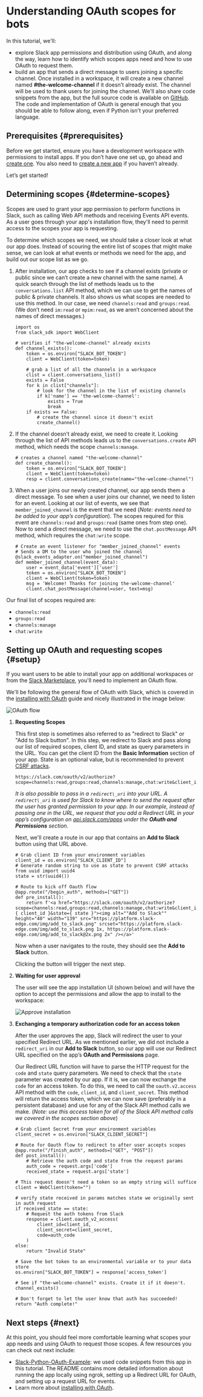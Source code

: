 # Understanding OAuth scopes for bots

In this tutorial, we'll:

* explore Slack app permissions and distribution using OAuth, and along the way, learn how to identify which scopes apps need and how to use OAuth to request them.
* build an app that sends a direct message to users joining a specific channel. Once installed in a workspace, it will create a new channel named **#the-welcome-channel** if it doesn’t already exist. The channel will be used to thank users for joining the channel. We'll also share code snippets from the app, but the full source code is available on [GitHub](https://github.com/stevengill/slack-python-oauth-example). The code and implementation of OAuth is general enough that you should be able to follow along, even if Python isn't your preferred language.

## Prerequisites {#prerequisites}

Before we get started, ensure you have a development workspace with permissions to install apps. If you don’t have one set up, go ahead and [create one](https://slack.com/create). You also need to [create a new app](https://api.slack.com/apps/new) if you haven’t already. 

Let’s get started!

## Determining scopes {#determine-scopes}

Scopes are used to grant your app permission to perform functions in Slack, such as calling Web API methods and receiving Events API events. As a user goes through your app's installation flow, they'll need to permit access to the scopes your app is requesting.

To determine which scopes we need, we should take a closer look at what our app does. Instead of scouring the entire list of scopes that might make sense, we can look at what events or methods we need for the app, and build out our scope list as we go.

1. After installation, our app checks to see if a channel exists (private or public since we can’t create a new channel with the same name). A quick search through the list of methods leads us to the `conversations.list` API method, which we can use to get the names of public & private channels. It also shows us what scopes are needed to use this method. In our case, we need `channels:read` and `groups:read`. (We don’t need `im:read` or `mpim:read`, as we aren’t concerned about the names of direct messages.)

    ```
    import os
    from slack_sdk import WebClient
    
    # verifies if "the-welcome-channel" already exists
    def channel_exists():
        token = os.environ["SLACK_BOT_TOKEN"]
        client = WebClient(token=token)

        # grab a list of all the channels in a workspace
        clist = client.conversations_list()
        exists = False
        for k in clist["channels"]:
            # look for the channel in the list of existing channels
            if k['name'] == 'the-welcome-channel':
                exists = True
                break
        if exists == False:
            # create the channel since it doesn't exist
            create_channel()
    ```

2. If the channel doesn’t already exist, we need to create it. Looking through the list of API methods leads us to the `conversations.create` API method, which needs the scope `channels:manage`.

    ```
    # creates a channel named "the-welcome-channel"
    def create_channel():
        token = os.environ["SLACK_BOT_TOKEN"]
        client = WebClient(token=token)
        resp = client.conversations_create(name="the-welcome-channel")
    ```

3. When a user joins our newly created channel, our app sends them a direct message. To see when a user joins our channel, we need to listen for an event. Looking at our list of events, we see that `member_joined_channel` is the event that we need (_Note: events need to be added to your app’s configuration_). The scopes required for this event are `channels:read` and `groups:read` (same ones from step one). Now to send a direct message, we need to use the `chat.postMessage` API method, which requires the `chat:write` scope.

    ```
    # Create an event listener for "member_joined_channel" events
    # Sends a DM to the user who joined the channel
    @slack_events_adapter.on("member_joined_channel")
    def member_joined_channel(event_data):
        user = event_data['event']['user']
        token = os.environ["SLACK_BOT_TOKEN"]
        client = WebClient(token=token)
        msg = 'Welcome! Thanks for joining the-welcome-channel'
        client.chat_postMessage(channel=user, text=msg)
    ```

Our final list of scopes required are: 
* `channels:read`
* `groups:read`
* `channels:manage`
* `chat:write`

## Setting up OAuth and requesting scopes {#setup}

If you want users to be able to install your app on additional workspaces or from the [Slack Marketplace](https://docs.slack.dev/slack-marketplace/slack-marketplace-review-guide), you'll need to implement an OAuth flow.

We'll be following the general flow of OAuth with Slack, which is covered in the [installing with OAuth](https://docs.slack.dev/authentication/installing-with-oauth) guide and nicely illustrated in the image below:

![OAuth flow](understanding-oauth-flow.png)

1. **Requesting Scopes** 

    This first step is sometimes also referred to as "redirect to Slack" or "Add to Slack button". In this step, we redirect to Slack and pass along our list of required scopes, client ID, and state as query parameters in the URL. You can get the client ID from the **Basic Information** section of your app. State is an optional value, but is recommended to prevent [CSRF attacks](https://en.wikipedia.org/wiki/Cross-site_request_forgery).

    ```
    https://slack.com/oauth/v2/authorize?scope=channels:read,groups:read,channels:manage,chat:write&client_id=YOUR_CLIENT_ID&state=STATE_STRING
    ```

    _It is also possible to pass in a `redirect\_uri` into your URL. A `redirect\_uri` is used for Slack to know where to send the request after the user has granted permission to your app. In our example, instead of passing one in the URL, we request that you add a Redirect URL in your app’s configuration on [api.slack.com/apps](https://api.slack.com/apps) under the **OAuth and Permissions** section._

    Next, we'll create a route in our app that contains an **Add to Slack** button using that URL above.

    ```
    # Grab client ID from your environment variables
    client_id = os.environ["SLACK_CLIENT_ID"]
    # Generate random string to use as state to prevent CSRF attacks
    from uuid import uuid4
    state = str(uuid4())

    # Route to kick off Oauth flow
    @app.route("/begin_auth", methods=["GET"])
    def pre_install():
        return f'<a href="https://slack.com/oauth/v2/authorize?scope=channels:read,groups:read,channels:manage,chat:write&client_id={ client_id }&state={ state }"><img alt=""Add to Slack"" height="40" width="139" src="https://platform.slack-edge.com/img/add_to_slack.png" srcset="https://platform.slack-edge.com/img/add_to_slack.png 1x, https://platform.slack-edge.com/img/add_to_slack@2x.png 2x" /></a>'
    ```

    Now when a user navigates to the route, they should see the **Add to Slack** button.

    Clicking the button will trigger the next step.

2. **Waiting for user approval**

    The user will see the app installation UI (shown below) and will have the option to accept the permissions and allow the app to install to the workspace:

    ![Approve installation](understanding-oauth-approve.png)

3. **Exchanging a temporary authorization code for an access token**

    After the user approves the app, Slack will redirect the user to your specified Redirect URL. As we mentioned earlier, we did not include a `redirect_uri` in our **Add to Slack** button, so our app will use our Redirect URL specified on the app’s **OAuth and Permissions** page.

    Our Redirect URL function will have to parse the HTTP request for the `code` and `state` query parameters. We need to check that the `state` parameter was created by our app. If it is, we can now exchange the `code` for an access token. To do this, we need to call the `oauth.v2.access` API method with the `code`, `client_id`, and `client_secret`. This method will return the access token, which we can now save (preferably in a persistent database) and use for any of the Slack API method calls we make. (_Note: use this access token for all of the Slack API method calls we covered in the scopes section above_)

    ```
    # Grab client Secret from your environment variables
    client_secret = os.environ["SLACK_CLIENT_SECRET"]

    # Route for Oauth flow to redirect to after user accepts scopes
    @app.route("/finish_auth", methods=["GET", "POST"])
    def post_install():
        # Retrieve the auth code and state from the request params
        auth_code = request.args['code']
        received_state = request.args['state']

    # This request doesn't need a token so an empty string will suffice
    client = WebClient(token="")

    # verify state received in params matches state we originally sent in auth request
    if received_state == state:
        # Request the auth tokens from Slack
        response = client.oauth_v2_access(
            client_id=client_id,
            client_secret=client_secret,
            code=auth_code
        )
    else:
        return "Invalid State"

    # Save the bot token to an environmental variable or to your data store
    os.environ["SLACK_BOT_TOKEN"] = response['access_token']

    # See if "the-welcome-channel" exists. Create it if it doesn't.
    channel_exists()

    # Don't forget to let the user know that auth has succeeded!
    return "Auth complete!"
    ```

## Next steps {#next}

At this point, you should feel more comfortable learning what scopes your app needs and using OAuth to request those scopes. A few resources you can check out next include:

*   [Slack-Python-OAuth-Example](https://github.com/stevengill/slack-python-oauth-example): we used code snippets from this app in this tutorial. The README contains more detailed information about running the app locally using ngrok, setting up a Redirect URL for OAuth, and setting up a request URL for events.
*   Learn more about [installing with OAuth](https://docs.slack.dev/authentication/installing-with-oauth).
